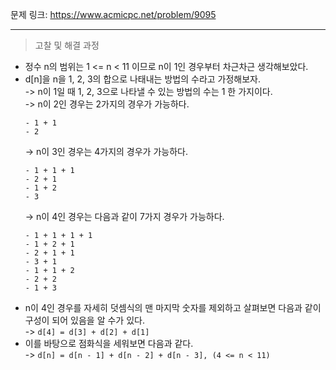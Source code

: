 문제 링크: https://www.acmicpc.net/problem/9095  
- - - 
> 고찰 및 해결 과정  
- 정수 n의 범위는 1 <= n < 11 이므로 n이 1인 경우부터 차근차근 생각해보았다.  
- d[n]을 n을 1, 2, 3의 합으로 나태내는 방법의 수라고 가정해보자.  
  -> n이 1일 때 1, 2, 3으로 나타낼 수 있는 방법의 수는 1 한 가지이다.  
  -> n이 2인 경우는 2가지의 경우가 가능하다.  
  ```
  - 1 + 1
  - 2
  ```
  -> n이 3인 경우는 4가지의 경우가 가능하다.  
  ```
  - 1 + 1 + 1
  - 2 + 1
  - 1 + 2
  - 3
  ```
  -> n이 4인 경우는 다음과 같이 7가지 경우가 가능하다.  
  ```
  - 1 + 1 + 1 + 1
  - 1 + 2 + 1
  - 2 + 1 + 1
  - 3 + 1
  - 1 + 1 + 2
  - 2 + 2
  - 1 + 3
  ```
- n이 4인 경우를 자세히 덧셈식의 맨 마지막 숫자를 제외하고 살펴보면 다음과 같이 구성이 되어 있음을 알 수가 있다.  
  -> ```d[4] = d[3] + d[2] + d[1]```
- 이를 바탕으로 점화식을 세워보면 다음과 같다.  
  -> ```d[n] = d[n - 1] + d[n - 2] + d[n - 3], (4 <= n < 11)```
